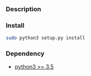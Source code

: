 ### Description

### Install
```sh
sudo python3 setup.py install
```

### Dependency
* [python3 >= 3.5](https://www.python.org)
